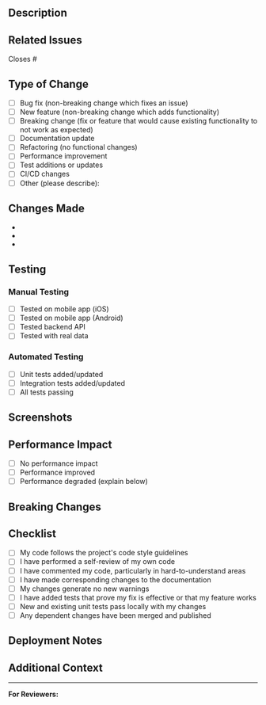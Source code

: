 ## Description

<!-- Provide a brief description of the changes in this PR -->

## Related Issues

<!-- Link to related issues using "Closes #123" or "Relates to #456" -->

Closes #

## Type of Change

<!-- Mark the relevant option with an "x" -->

- [ ] Bug fix (non-breaking change which fixes an issue)
- [ ] New feature (non-breaking change which adds functionality)
- [ ] Breaking change (fix or feature that would cause existing functionality to not work as expected)
- [ ] Documentation update
- [ ] Refactoring (no functional changes)
- [ ] Performance improvement
- [ ] Test additions or updates
- [ ] CI/CD changes
- [ ] Other (please describe):

## Changes Made

<!-- List the main changes made in this PR -->

- 
- 
- 

## Testing

<!-- Describe how you tested these changes -->

### Manual Testing

- [ ] Tested on mobile app (iOS)
- [ ] Tested on mobile app (Android)
- [ ] Tested backend API
- [ ] Tested with real data

### Automated Testing

- [ ] Unit tests added/updated
- [ ] Integration tests added/updated
- [ ] All tests passing

## Screenshots

<!-- If applicable, add screenshots to demonstrate the changes -->

## Performance Impact

<!-- Describe any performance implications of these changes -->

- [ ] No performance impact
- [ ] Performance improved
- [ ] Performance degraded (explain below)

## Breaking Changes

<!-- If this PR includes breaking changes, describe them and the migration path -->

## Checklist

<!-- Mark completed items with an "x" -->

- [ ] My code follows the project's code style guidelines
- [ ] I have performed a self-review of my own code
- [ ] I have commented my code, particularly in hard-to-understand areas
- [ ] I have made corresponding changes to the documentation
- [ ] My changes generate no new warnings
- [ ] I have added tests that prove my fix is effective or that my feature works
- [ ] New and existing unit tests pass locally with my changes
- [ ] Any dependent changes have been merged and published

## Deployment Notes

<!-- Any special considerations for deployment? -->

## Additional Context

<!-- Add any other context about the PR here -->

---

**For Reviewers:**
<!-- Ping specific reviewers or provide review instructions -->
